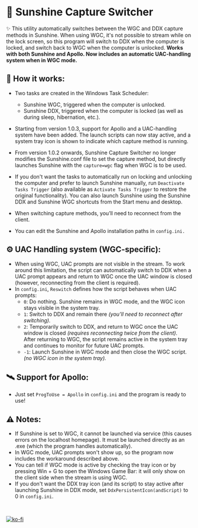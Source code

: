 # 🔄 Sunshine Capture Switcher 
✨ This utility automatically switches between the WGC and DDX capture methods in Sunshine.
When using WGC, it's not possible to stream while on the lock screen, so this program will switch to DDX when the computer is locked, and switch back to WGC when the computer is unlocked.
**Works with both Sunshine and Apollo. Now includes an automatic UAC-handling system when in WGC mode.**

## 🚀 How it works:
- Two tasks are created in the Windows Task Scheduler:
  - Sunshine WGC, triggered when the computer is unlocked.
  - Sunshine DDX, triggered when the computer is locked (as well as during sleep, hibernation, etc.).

- Starting from version 1.0.3, support for Apollo and a UAC-handling system have been added. The launch scripts can now stay active, and a system tray icon is shown to indicate which capture method is running.
- From version 1.0.2 onwards, Sunshine Capture Switcher no longer modifies the Sunshine.conf file to set the capture method, but directly launches Sunshine with the `capture=wgc` flag when WGC is to be used.
- If you don't want the tasks to automatically run on locking and unlocking the computer and prefer to launch Sunshine manually, run `Deactivate Tasks Trigger` (also available as `Activate Tasks Trigger` to restore the original functionality). You can also launch Sunshine using the Sunshine DDX and Sunshine WGC shortcuts from the Start menu and desktop.
- When switching capture methods, you’ll need to reconnect from the client.
- You can edit the Sunshine and Apollo installation paths in `config.ini.`  

## ⚙️ UAC Handling system (WGC-specific):
- When using WGC, UAC prompts are not visible in the stream. To work around this limitation, the script can automatically switch to DDX when a UAC prompt appears and return to WGC once the UAC window is closed (however, reconnecting from the client is required).
- In `config.ini`, `Reswitch` defines how the script behaves when UAC prompts:
   - `0`: Do nothing. Sunshine remains in WGC mode, and the WGC icon stays visible in the system tray.
   - `1`: Switch to DDX and remain there *(you’ll need to reconnect after switching).*
   - `2`: Temporarily switch to DDX, and return to WGC once the UAC window is closed *(requires reconnecting twice from the client).*  
     ‎‎ ‎ ‎ ‎  ‎ ‎ ‎‎After returning to WGC, the script remains active in the system tray and continues to monitor for future UAC prompts. 
   - `-1`: Launch Sunshine in WGC mode and then close the WGC script. *(no WGC icon in the system tray).*

## 🛰️ Support for Apollo:
- Just set `ProgToUse = Apollo` in `config.ini` and the program is ready to use!

  
## ⚠️ Notes:
- If Sunshine is set to WGC, it cannot be launched via service (this causes errors on the localhost homepage). It must be launched directly as an .exe (which the program handles automatically).
- In WGC mode, UAC prompts won't show up, so the program now includes the workaround described above.
- You can tell if WGC mode is active by checking the tray icon or by pressing Win + G to open the Windows Game Bar: it will only show on the client side when the stream is using WGC.
- If you don't want the DDX tray icon (and its script) to stay active after launching Sunshine in DDX mode, set `DdxPersistentIcon(andScript)` to 0 in `config.ini`.
<br>

[![ko-fi](https://ko-fi.com/img/githubbutton_sm.svg)](https://ko-fi.com/E1E214R1KB)

